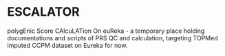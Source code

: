 # ESCALATOR
polygEnic Score CAlcuLATion On euReka - a temporary place holding documentations and scripts of PRS QC and calculation, targeting TOPMed imputed CCPM dataset on Eureka for now. 
